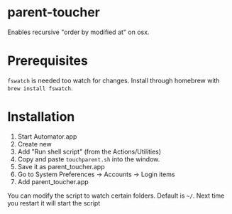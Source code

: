 # parent-toucher
Enables recursive "order by modified at" on osx.


# Prerequisites
`fswatch` is needed too watch for changes. Install through homebrew with `brew install fswatch`.

# Installation
1. Start Automator.app
2. Create new 
3. Add "Run shell script" (from the Actions/Utilities)
4. Copy and paste `touchparent.sh` into the window.
5. Save it as parent_toucher.app
6. Go to System Preferences → Accounts → Login items
7. Add parent_toucher.app

You can modify the script to watch certain folders. Default is `~/`.
Next time you restart it will start the script
